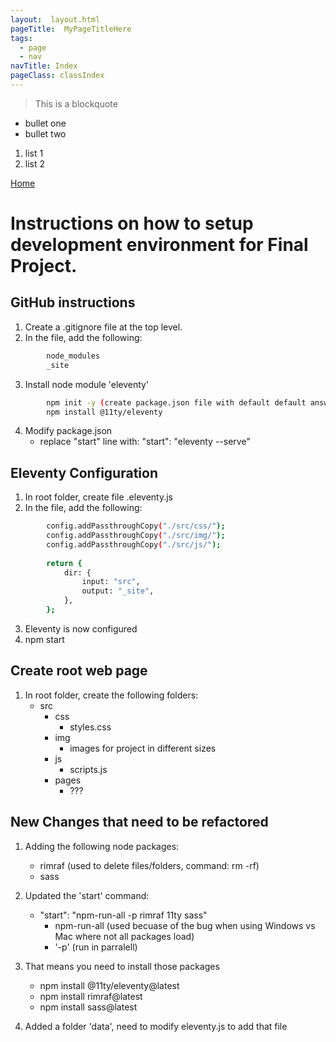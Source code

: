 ```yaml
---
layout:  layout.html
pageTitle:  MyPageTitleHere
tags: 
  - page
  - nav
navTitle: Index
pageClass: classIndex
---
```




<!--
base-h1.html
base-layout.html
combined-Test-layout.html

---
layout: layout.html
pageTitle:  MyPageTitleHere
tags: 
  - page
  - nav
navTitle: NavTitle-Index
pageClass: classIndex
---





tags: [create collections name spaces] 
    Now it's a variable :)
    check out the nav section in _includes\layout.html

Note you can create your own variables their too, look at pictures.md

singleImage: /img/apples.png
images:
  - apples.png
  - apples-red.png
  - apples-group.png

    singleImage:  is a single image
    images is an array

pageClass: [Name]

This is how you create a class in the <body> where you can apply special css rules



*** _data  (Globally avialable)
    filename.json

    > so data will be available as filename.[data in json file]

    

-->





> This is a blockquote

- bullet one
- bullet two

1. list 1
1. list 2

[Home](/)

# Instructions on how to setup development environment for Final Project.

## GitHub instructions
1. Create a .gitignore file at the top level.
1. In the file, add the following:
```sh 
        node_modules
        _site
```
3. Install node module 'eleventy'
```sh 
        npm init -y (create package.json file with default default answers)
        npm install @11ty/eleventy
```
4. Modify package.json
    - replace "start" line with:  "start": "eleventy --serve"

## Eleventy Configuration
1. In root folder, create file .eleventy.js
1. In the file, add the following:
```sh 
        config.addPassthroughCopy("./src/css/");
        config.addPassthroughCopy("./src/img/");
        config.addPassthroughCopy("./src/js/");
    
        return {
            dir: {
                input: "src",
                output: "_site",
            },
        };
```
3. Eleventy is now configured
4. npm start

## Create root web page
1. In root folder, create the following folders:
    - src
        - css
            - styles.css
        - img
            - images for project in different sizes
        - js
            - scripts.js
        - pages
            - ???

## New Changes that need to be refactored
1. Adding the following node packages:
    - rimraf (used to delete files/folders, command: rm -rf)
    - sass

2. Updated the 'start' command:
    - "start": "npm-run-all -p rimraf 11ty sass"
        - npm-run-all (used becuase of the bug when using Windows vs Mac where not all packages load)
        - '-p' (run in parralell)

3. That means you need to install those packages
    - npm install @11ty/eleventy@latest
    - npm install rimraf@latest
    - npm install sass@latest

4. Added a folder 'data', need to modify eleventy.js to add that file
